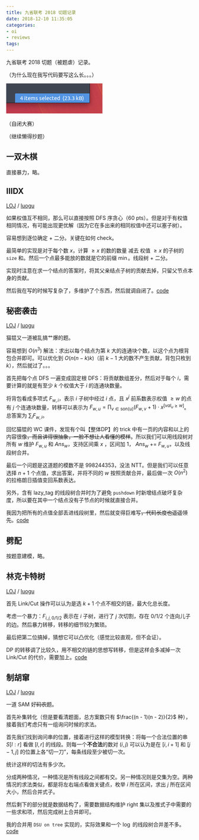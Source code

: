 ```yaml
---
title: 九省联考 2018 切题记录
date: 2018-12-10 11:35:05
categories:
- oi
- reviews
tags:
---
```


九省联考 2018 切题（被题虐）记录。

（为什么现在我写代码要写这么长。。。）

![](/images/2018-12-10-long-code.png)

（自闭大赛）

<!--- more --->

（继续懒得抄题）

## 一双木棋

直接暴力，略。

## IIIDX

[LOJ](https://loj.ac/problem/2472) / [luogu](https://www.luogu.org/problemnew/show/P4364)

如果权值互不相同，那么可以直接按照 DFS 序贪心（60 pts）。但是对于有权值相同情况，有可能出现更优解（因为它在多出来的相同权值中还可以塞子树）。

容易想到逐位确定 + 二分。关键在如何 check。

最简单的实现是对于每个数 $x$，计算 $\ge x$ 的数的数量 减去 权值 $\ge x$ 的子树的 `size` 和。然后一个点最多能放的数就是它的前缀 $\min$。线段树 + 二分。

实现时注意在求一个结点的答案时，将其父亲结点子树的贡献去掉，只留父节点本身的贡献。

然后我在写的时候写复杂了，多维护了个东西，然后就调自闭了。[code](https://loj.ac/submission/276804)

## 秘密袭击

[LOJ](https://loj.ac/problem/2473) / [luogu](https://www.luogu.org/problemnew/show/P4365)

猫锟又一道被乱搞艹爆的题。

容易想到 $O(n^3)$ 解法：求出以每个结点为第 $k$ 大的连通块个数，以这个点为根背包合并即可。可以优化到 $O(n(n - k)k)$（前 $k - 1$ 大的数不产生贡献，背包只枚到 $k$），然后就过了。。。

首先把每个点 DFS 一遍变成固定根 DFS：将贡献数组差分，然后对于每个 $i$，需要计算的就是有至少 $k$ 个权值大于 $i$ 的连通块数量。

将背包看成多项式 $F_{w, i}$，表示 $i$ 子树中经过 $i$ 点，且 $x ^ j$ 前系数表示权值 $\ge w$ 的点有 $j$ 个连通块数量，转移可以表示为 $F_{w, u} = \prod_{v \in \text{son(u)}} (F_{w, v} + 1) \cdot x ^ {[val_u \ge w]}$。总答案为 $\sum_{i} F_{w, i}$。

回忆猫锟的 WC 课件，发现有个叫【整体DP】的 trick 中有一页的内容和以上的内容很像~~，而且讲得很抽象，一脸不想让人看懂的模样~~。所以我们可以用线段树对所有 $w$ 维护 $F_{w, u}$ 和 $Ans_{w}$，支持区间乘 $x$ ，区间加 $1$， $Ans_{w}$ += $F_{w, u}$，以及线段树合并。

最后一个问题是这道题的模数不是 $998244353$，没法 NTT。但是我们可以任意选择 $n + 1$ 个点值，求出答案，并将不同的 $w$ 按照贡献合并，最后做一次 $O(n^2)$ 的拉格朗日插值变回系数表达。

另外，含有 lazy\_tag 的线段树合并时为了避免 `pushdown` 时新增结点破坏复杂度，所以要在其中一个结点没有子节点的时候就直接合并。

我因为把所有的点值全部丢进线段树里，然后就变得巨难写~~，代码长度也遥遥领先~~。[code](https://loj.ac/submission/276139)

## 劈配

按题意建模，略。

## 林克卡特树

[LOJ](https://loj.ac/problem/2478) / [luogu](https://www.luogu.org/problemnew/show/P4383)

首先 Link/Cut 操作可以认为是选 $k + 1$ 个点不相交的链，最大化总长度。

考虑一个暴力：$F_{i, j, 0/1/2}$ 表示在 $i$ 子树，进行了 $j$ 次切割，存在 $0/1/2$ 个连向儿子的边。然后暴力转移，转移的细节较为繁琐。

最后把第二位搞掉，猜想它可以凸优化（感觉比较直观，但不会证）。

DP 的转移调了比较久，用不相交的链的思想写转移，但是这样会多减掉一次 Link/Cut 的代价，需要加上。[code](https://loj.ac/submission/280204)

## 制胡窜

[LOJ](https://loj.ac/problem/2479) / [luogu](https://www.luogu.org/problemnew/show/P4384)

一道 SAM 好~~码农~~题。

首先补集转化（但是要看清题面，总方案数只有 $\frac{(n - 1)(n - 2)}{2}$ 种），接着我们考虑只有一组询问时候的求法。

首先我们找到询问串的位置，接着进行这样的模型转换：将每一个合法位置的串 $S[l:r]$ 看做 $[l, r]$ 的线段。则每一个**不合法**的数对 $(i, j)$ 可以认为是在 $[i, i + 1]$ 和 $[j - 1, j]$ 的位置上各“切一刀”，每条线段至少被切一次。

统计这样的切法有多少次。

分成两种情况，一种情况是所有线段之间都有交。另一种情况则是交集为空。两种情况的求法类似，都是将左右端点看做关键点，枚举 $i$ 所在区间，求出 $j$ 所在区间大小，然后合并式子。

然后剩下的部分就是数据结构了，需要数据结构维护 $\text{right}$ 集以及推式子中需要的一些求和项，然后完成树上合并即可。

我的合并用 `DSU on tree` 实现的，实际效果和一个 $\log$ 的线段树合并差不多。[code](https://loj.ac/submission/284311)
